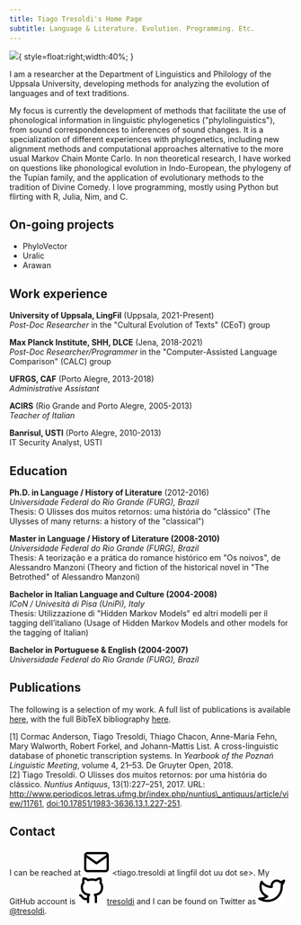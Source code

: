 ```yaml
---
title: Tiago Tresoldi's Home Page
subtitle: Language & Literature. Evolution. Programming. Etc.
---
```


![](https://tresoldi.github.io/tiago.jpg){ style=float:right;width:40%; }

I am a researcher at the Department of Linguistics and Philology of the Uppsala University,
developing methods for analyzing the evolution of languages and of text traditions.

My focus is currently the development of methods that facilitate the use of phonological information
in linguistic phylogenetics ("phylolinguistics"), from sound correspondences to inferences of
sound changes. It is a
specialization of different experiences with phylogenetics, including new alignment methods and
computational approaches alternative to the more usual Markov Chain Monte Carlo. In non theoretical
research, I have worked on questions like phonological evolution in Indo-European, the phylogeny
of the Tupían family, and the application of evolutionary methods to the tradition of
Divine Comedy.
I love programming, mostly using Python but flirting with R, Julia, Nim, and C.

## On-going projects

- PhyloVector
- Uralic
- Arawan

## Work experience

**University of Uppsala, LingFil** (Uppsala, 2021-Present)  
*Post-Doc Researcher* in the "Cultural Evolution of Texts" (CEoT) group

**Max Planck Institute, SHH, DLCE** (Jena, 2018-2021)  
*Post-Doc Researcher/Programmer* in the "Computer-Assisted Language Comparison" (CALC) group

**UFRGS, CAF** (Porto Alegre, 2013-2018)  
*Administrative Assistant*

**ACIRS** (Rio Grande and Porto Alegre, 2005-2013)  
*Teacher of Italian*

**Banrisul, USTI** (Porto Alegre, 2010-2013)  
IT Security Analyst, USTI

## Education

**Ph.D. in Language / History of Literature** (2012-2016)  
*Universidade Federal do Rio Grande (FURG), Brazil*  
Thesis: O Ulisses dos muitos retornos: uma história do "clássico" (The
Ulysses of many returns: a history of the "classical")

**Master in Language / History of Literature (2008-2010)**  
*Universidade Federal do Rio Grande (FURG), Brazil*  
Thesis: A teorização e a prática do romance histórico em "Os noivos",
de Alessandro Manzoni (Theory and fiction of the historical novel in
"The Betrothed" of Alessandro Manzoni)

**Bachelor in Italian Language and Culture (2004-2008)**  
*ICoN / Univesità di Pisa (UniPi), Italy*  
Thesis: Utilizzazione di "Hidden Markov Models" ed altri modelli per il
tagging dell’italiano (Usage of Hidden Markov Models and other
models for the tagging of Italian)  

**Bachelor in Portuguese & English (2004-2007)**  
*Universidade Federal do Rio Grande (FURG), Brazil*

## Publications

The following is a selection of my work. A full list of publications
is available [here](publications.html), with the full BibTeX
bibliography [here](biblio.bib).

[1] Cormac Anderson, Tiago Tresoldi, Thiago Chacon, Anne\-Maria Fehn, Mary Walworth, Robert Forkel, and Johann\-Mattis List\.
A cross\-linguistic database of phonetic transcription systems\.
In *Yearbook of the Poznań Linguistic Meeting*, volume 4, 21–53\. De Gruyter Open, 2018\.  
[2] Tiago Tresoldi\.
O Ulisses dos muitos retornos: por uma história do clássico\.
*Nuntius Antiquus*, 13\(1\):227–251, 2017\.
URL: [http://www\.periodicos\.letras\.ufmg\.br/index\.php/nuntius\\\_antiquus/article/view/11761](http://www.periodicos.letras.ufmg.br/index.php/nuntius\_antiquus/article/view/11761), [doi:10\.17851/1983\-3636\.13\.1\.227\-251](https://doi.org/10.17851/1983-3636.13.1.227-251)\.  


## Contact

I can be reached at ![](mail.svg) &lt;tiago.tresoldi at lingfil dot uu dot se&gt;.
My GitHub account is ![](github.svg) [tresoldi](https://github.com/tresoldi/)
and I can be found on Twitter as ![](twitter.svg) [\@tresoldi](https://twitter.com/tresoldi/).